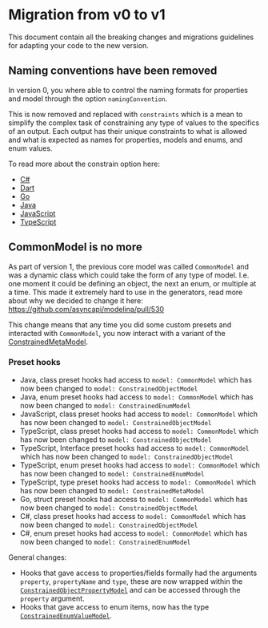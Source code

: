 # Migration from v0 to v1
This document contain all the breaking changes and migrations guidelines for adapting your code to the new version.

## Naming conventions have been removed
In version 0, you where able to control the naming formats for properties and model through the option `namingConvention`. 

This is now removed and replaced with `constraints` which is a mean to simplify the complex task of constraining any type of values to the specifics of an output. Each output has their unique constraints to what is allowed and what is expected as names for properties, models and enums, and enum values.

To read more about the constrain option here:
- [C#](../constraints/CSharp.md)
- [Dart](../constraints/Dart.md)
- [Go](../constraints/Go.md)
- [Java](../constraints/Java.md)
- [JavaScript](../constraints/JavaScript.md)
- [TypeScript](../constraints/TypeScript.md)

## CommonModel is no more
As part of version 1, the previous core model was called `CommonModel` and was a dynamic class which could take the form of any type of model. I.e. one moment it could be defining an object, the next an enum, or multiple at a time. This made it extremely hard to use in the generators, read more about why we decided to change it here: https://github.com/asyncapi/modelina/pull/530

This change means that any time you did some custom presets and interacted with `CommonModel`, you now interact with a variant of the [ConstrainedMetaModel](../internal-model.md#the-constrained-meta-model).

### Preset hooks

- Java, class preset hooks had access to `model: CommonModel` which has now been changed to `model: ConstrainedObjectModel`
- Java, enum preset hooks had access to `model: CommonModel` which has now been changed to `model: ConstrainedEnumModel`
- JavaScript, class preset hooks had access to `model: CommonModel` which has now been changed to `model: ConstrainedObjectModel`
- TypeScript, class preset hooks had access to `model: CommonModel` which has now been changed to `model: ConstrainedObjectModel`
- TypeScript, Interface preset hooks had access to `model: CommonModel` which has now been changed to `model: ConstrainedObjectModel`
- TypeScript, enum preset hooks had access to `model: CommonModel` which has now been changed to `model: ConstrainedEnumModel`
- TypeScript, type preset hooks had access to `model: CommonModel` which has now been changed to `model: ConstrainedMetaModel`
- Go, struct preset hooks had access to `model: CommonModel` which has now been changed to `model: ConstrainedObjectModel`
- C#, class preset hooks had access to `model: CommonModel` which has now been changed to `model: ConstrainedObjectModel`
- C#, enum preset hooks had access to `model: CommonModel` which has now been changed to `model: ConstrainedEnumModel`

General changes:
- Hooks that gave access to properties/fields formally had the arguments `property`, `propertyName` and `type`, these are now wrapped within the [`ConstrainedObjectPropertyModel`](./internal-model.md#the-constrained-meta-model) and can be accessed through the `property` argument.
- Hooks that gave access to enum items, now has the type [`ConstrainedEnumValueModel`](./internal-model.md#the-constrained-meta-model).